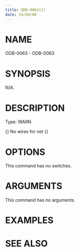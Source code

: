 ```yaml
---
title: ODB-0063(2)
date: 24/09/08
---
```


# NAME

ODB-0063 - ODB-0063

# SYNOPSIS

N/A.

# DESCRIPTION

Type: WARN

{} No wires for net {}

# OPTIONS

This command has no switches.

# ARGUMENTS

This command has no arguments.

# EXAMPLES

# SEE ALSO
